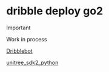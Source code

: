 # dribble deploy go2

> [!IMPORTANT]  
> Work in process

[Dribblebot](https://github.com/Improbable-AI/dribblebot)

[unitree_sdk2_python](https://github.com/unitreerobotics/unitree_sdk2_python)